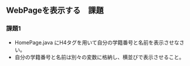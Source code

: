 ## WebPageを表示する　課題

### 課題1
- HomePage.java にH4タグを用いて自分の学籍番号と名前を表示させなさい。
- 自分の学籍番号と名前は別々の変数に格納し、横並びで表示させること。
